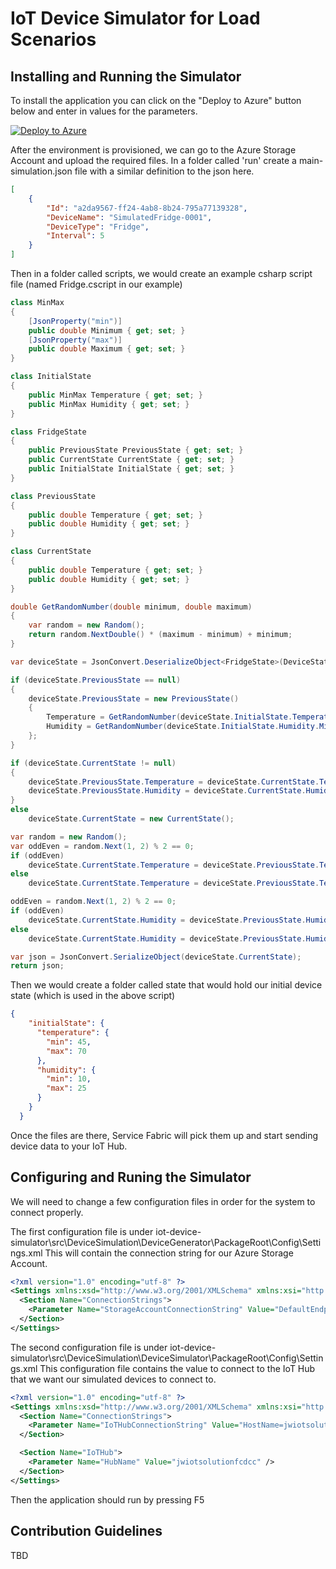 # IoT Device Simulator for Load Scenarios

## Installing and Running the Simulator

To install the application you can click on the "Deploy to Azure" button below and enter in values for the parameters.

[![Deploy to Azure](http://azuredeploy.net/deploybutton.png)](https://azuredeploy.net/)

After the environment is provisioned, we can go to the Azure Storage Account and upload the required files.
In a folder called 'run' create a main-simulation.json file with a similar definition to the json here.

``` json
[
    {
        "Id": "a2da9567-ff24-4ab8-8b24-795a77139328",
        "DeviceName": "SimulatedFridge-0001",
        "DeviceType": "Fridge",
        "Interval": 5
    }
]
```

Then in a folder called scripts, we would create an example csharp script file (named Fridge.cscript in our example)

``` csharp
class MinMax
{
	[JsonProperty("min")]
	public double Minimum { get; set; }
	[JsonProperty("max")]
	public double Maximum { get; set; }
}

class InitialState
{
	public MinMax Temperature { get; set; }
	public MinMax Humidity { get; set; }
}

class FridgeState
{
	public PreviousState PreviousState { get; set; }
	public CurrentState CurrentState { get; set; }
	public InitialState InitialState { get; set; }
}

class PreviousState
{
	public double Temperature { get; set; }
	public double Humidity { get; set; }
}

class CurrentState
{
	public double Temperature { get; set; }
	public double Humidity { get; set; }
}

double GetRandomNumber(double minimum, double maximum)
{
	var random = new Random();
	return random.NextDouble() * (maximum - minimum) + minimum;
}

var deviceState = JsonConvert.DeserializeObject<FridgeState>(DeviceState);

if (deviceState.PreviousState == null)
{
	deviceState.PreviousState = new PreviousState()
	{
		Temperature = GetRandomNumber(deviceState.InitialState.Temperature.Minimum, deviceState.InitialState.Temperature.Maximum),
		Humidity = GetRandomNumber(deviceState.InitialState.Humidity.Minimum, deviceState.InitialState.Humidity.Maximum),
	};
}

if (deviceState.CurrentState != null)
{
	deviceState.PreviousState.Temperature = deviceState.CurrentState.Temperature;
	deviceState.PreviousState.Humidity = deviceState.CurrentState.Humidity;
}
else
	deviceState.CurrentState = new CurrentState();

var random = new Random();
var oddEven = random.Next(1, 2) % 2 == 0;
if (oddEven)
	deviceState.CurrentState.Temperature = deviceState.PreviousState.Temperature + 1;
else
	deviceState.CurrentState.Temperature = deviceState.PreviousState.Temperature - 1;

oddEven = random.Next(1, 2) % 2 == 0;
if (oddEven)
	deviceState.CurrentState.Humidity = deviceState.PreviousState.Humidity + 1;
else
	deviceState.CurrentState.Humidity = deviceState.PreviousState.Humidity - 1;

var json = JsonConvert.SerializeObject(deviceState.CurrentState);
return json;
```

Then we would create a folder called state that would hold our initial device state (which is used in the above script)

``` json
{
    "initialState": {
      "temperature": {
        "min": 45,
        "max": 70
      },
      "humidity": {
        "min": 10,
        "max": 25
      }
    }
  }
```

Once the files are there, Service Fabric will pick them up and start sending device data to your IoT Hub.

## Configuring and Runing the Simulator

We will need to change a few configuration files in order for the system to connect properly.

The first configuration file is under iot-device-simulator\src\DeviceSimulation\DeviceGenerator\PackageRoot\Config\Settings.xml
This will contain the connection string for our Azure Storage Account.

``` xml
<?xml version="1.0" encoding="utf-8" ?>
<Settings xmlns:xsd="http://www.w3.org/2001/XMLSchema" xmlns:xsi="http://www.w3.org/2001/XMLSchema-instance" xmlns="http://schemas.microsoft.com/2011/01/fabric">
  <Section Name="ConnectionStrings">
    <Parameter Name="StorageAccountConnectionString" Value="DefaultEndpointsProtocol=https;AccountName=jwiotsolution;AccountKey=...;EndpointSuffix=core.windows.net" />
  </Section>
</Settings>
```

The second configuration file is under iot-device-simulator\src\DeviceSimulation\DeviceSimulator\PackageRoot\Config\Settings.xml
This configuration file contains the value to connect to the IoT Hub that we want our simulated devices to connect to.

``` xml
<?xml version="1.0" encoding="utf-8" ?>
<Settings xmlns:xsd="http://www.w3.org/2001/XMLSchema" xmlns:xsi="http://www.w3.org/2001/XMLSchema-instance" xmlns="http://schemas.microsoft.com/2011/01/fabric">
  <Section Name="ConnectionStrings">
    <Parameter Name="IoTHubConnectionString" Value="HostName=jwiotsolutionfcdcc.azure-devices.net;SharedAccessKeyName=iothubowner;SharedAccessKey=..." />
  </Section>

  <Section Name="IoTHub">
    <Parameter Name="HubName" Value="jwiotsolutionfcdcc" />
  </Section>
</Settings>
```

Then the application should run by pressing F5

## Contribution Guidelines

TBD